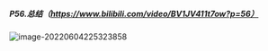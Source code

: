 ##### P56.总结（https://www.bilibili.com/video/BV1JV411t7ow?p=56）

![image-20220604225323858](http://1.15.139.112:5000/static/typoraFigureBed/image-20220604225323858.png)
